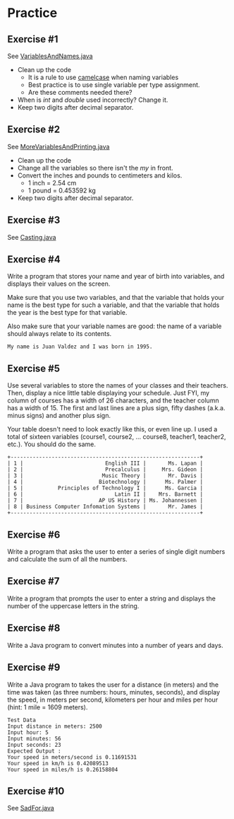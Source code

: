 # Practice

## Exercise #1

See [VariablesAndNames.java](VariablesAndNames.java)

- Clean up the code
  - It is a rule to use [camelcase](https://en.wikipedia.org/wiki/Camel_case) when naming variables
  - Best practice is to use single variable per type assignment.
  - Are these comments needed there?
- When is *int* and *double* used incorrectly? Change it.
- Keep two digits after decimal separator.

## Exercise #2

See [MoreVariablesAndPrinting.java](MoreVariablesAndPrinting.java)

- Clean up the code
- Change all the variables so there isn't the *my* in front.
- Convert the inches and pounds to centimeters and kilos.
  - 1 inch = 2.54 cm
  - 1 pound = 0.453592 kg
- Keep two digits after decimal separator.

## Exercise #3

See [Casting.java](Casting.java)

## Exercise #4

Write a program that stores your name and year of birth into variables, and displays their values on the screen.

Make sure that you use two variables, and that the variable that holds your name is the best type for such a variable, and that the variable that holds the year is the best type for that variable.

Also make sure that your variable names are good: the name of a variable should always relate to its contents.

```
My name is Juan Valdez and I was born in 1995.
```

## Exercise #5

Use several variables to store the names of your classes and their teachers. Then, display a nice little table displaying your schedule.	Just FYI, my column of courses has a width of 26 characters, and the teacher column has a width of 15. The first and last lines are a plus sign, fifty dashes (a.k.a. minus signs) and another plus sign.

Your table doesn't need to look exactly like this, or even line up. I used a total of sixteen variables (course1, course2, ... course8, teacher1, teacher2, etc.). You should do the same.

```
+------------------------------------------------------------+
| 1 |                          English III |       Ms. Lapan |
| 2 |                          Precalculus |     Mrs. Gideon |
| 3 |                         Music Theory |       Mr. Davis |
| 4 |                        Biotechnology |      Ms. Palmer |
| 5 |           Principles of Technology I |      Ms. Garcia |
| 6 |                             Latin II |    Mrs. Barnett |
| 7 |                        AP US History | Ms. Johannessen |
| 8 | Business Computer Infomation Systems |       Mr. James |
+------------------------------------------------------------+
```

## Exercise #6

Write a program that asks the user to enter a series of single digit numbers and calculate the sum of all the numbers.

## Exercise #7

Write a program that prompts the user to enter a string and displays the number of the uppercase letters in the string.

## Exercise #8

Write a Java program to convert minutes into a number of years and days.

## Exercise #9

Write a Java program to takes the user for a distance (in meters) and the time was taken (as three numbers: hours, minutes, seconds), and display the speed, in meters per second, kilometers per hour and miles per hour (hint: 1 mile = 1609 meters).

```
Test Data
Input distance in meters: 2500 
Input hour: 5 
Input minutes: 56
Input seconds: 23
Expected Output :
Your speed in meters/second is 0.11691531 
Your speed in km/h is 0.42089513 
Your speed in miles/h is 0.26158804
```

## Exercise #10

See [SadFor.java](SadFor.java)